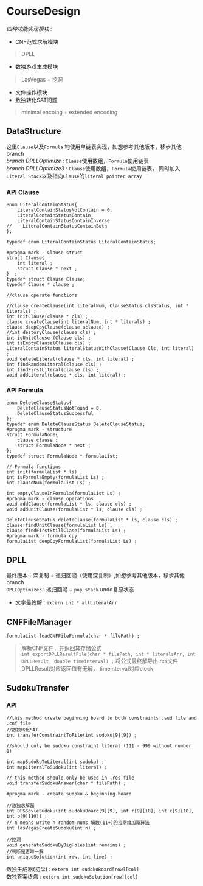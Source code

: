 # CourseDesign

*四种功能实现模块* :    
+ CNF范式求解模块     
> DPLL
+ 数独游戏生成模块
> LasVegas + 挖洞
+ 文件操作模块
+ 数独转化SAT问题
> minimal encoing + extended encoding

## DataStructure
这里`Clause`以及`Formula` 均使用单链表实现，如想参考其他版本，移步其他branch    
*branch DPLLOptimize* : `Clause`使用数组，`Formula`使用链表    
*branch DPLLOptimize3* : `Clause`使用数组，`Formula`使用链表， 同时加入`Literal Stack`以及指向`Clause`的`literal pointer array`    

### API Clause
```
enum LiteralContainStatus{
    LiteralContainStatusNotContain = 0,
    LiteralContainStatusContain,
    LiteralContainStatusContainInverse
//    LiteralContainStatusContainBoth
};

typedef enum LiteralContainStatus LiteralContainStatus;

#pragma mark - Clause struct
struct Clause{
    int literal ;
    struct Clause * next ;
}  ;
typedef struct Clause Clause;
typedef Clause * clause ;

//clause operate functions

//clause createClause(int literalNum, ClauseStatus clsStatus, int * literals) ;
int initClause(clause * cls) ;
clause createClause(int literalNum, int * literals) ;
clause deepCpyClause(clause aclause) ;
//int destoryClause(clause cls) ;
int isUnitClause (Clause cls) ;
int isEmptyClause(Clause cls) ;
LiteralContainStatus literalStatusWithClause(Clause Cls, int literal) ;
void deleteLiteral(clause * cls, int literal) ;
int findRandomLiteral(clause cls) ;
int findFirstLiteral(clause cls) ;
void addLiteral(clause * cls, int literal) ;
```
### API Formula
```
enum DeleteClauseStatus{
    DeleteClauseStatusNotFound = 0,
    DeleteClauseStatusSuccessful
};
typedef enum DeleteClauseStatus DeleteClauseStatus;
#pragma mark - structure
struct FormulaNode{
    clause clause ;
    struct FormulaNode * next ;
};
typedef struct FormulaNode * formulaList;

// Formula functions
int init(formulaList * ls) ;
int isFormulaEmpty(formulaList Ls) ;
int clauseNum(formulaList Ls) ;

int emptyClauseInFormula(formulaList Ls) ;
#pragma mark - clause operations
void addClause(formulaList * ls, clause cls) ;
void addUnitClause(formulaList * ls, clause cls) ;

DeleteClauseStatus deleteClause(formulaList * ls, clause cls) ;
clause findUnitClause(formulaList Ls) ;
clause findFirstStillClase(formulaList Ls) ;
#pragma mark - formula cpy
formulaList deepCpyFormulaList(formulaList Ls) ;
```

## DPLL
最终版本：深复制 + 递归回溯（使用深复制）,如想参考其他版本，移步其他branch    
`DPLLOptimize3` : 递归回溯 + `pop stack` undo复原状态
* 文字最终解 : `extern int * allLiteralArr`

## CNFFileManager 
``` formulaList loadCNFFileFormula(char * filePath) ; ```   
> 解析CNF文件，并返回其存储公式    
``` int exportDPLLResultFile(char * filePath, int * literalsArr, int DPLLResult, double timeinterval) ; ```
> 将公式最终解导出.res文件    
> DPLLResult对应返回值有无解， timeinterval对应clock

## SudokuTransfer
### API
```
//this method create beginning board to both constraints .sud file and .cnf file    
//数独转化SAT
int transferConstraintToFile(int sudoku[9][9]) ;    

//should only be sudoku constraint literal (111 - 999 without number 0)    

int mapSudokuToLiteral(int sudoku) ;    
int mapLiteralToSudoku(int literal) ;    

// this method should only be used in .res file    
void transferSudokuAnswer(char * filePath) ;

#pragma mark - create sudoku & beginning board

//数独求解器
int DFSSovleSudoku(int sudokuBoard[9][9], int r[9][10], int c[9][10], int b[9][10]) ;
// n means write n random nums 填数(11+)的拉斯维加斯算法
int lasVegasCreateSudoku(int n) ;

//挖洞
void generateSudokuByDigHoles(int remains) ;
//判断是否唯一解
int uniqueSolution(int row, int line) ;
```
数独生成器(初盘) : `extern int sudokuBoard[row][col]`     
数独答案终盘 : `extern int sudokuSolution[row][col]`
